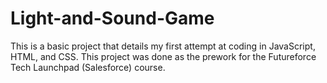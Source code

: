 # Light-and-Sound-Game
This is a basic project that details my first attempt at coding in JavaScript, HTML, and CSS. This project was done as the prework for the Futureforce Tech Launchpad (Salesforce) course.
